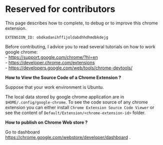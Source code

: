 # Reserved for contributors

This page describes how to complete, to debug or to improve this chrome extension.  

~~~
EXTENSION_ID: obdkadanihffijoldabdhhdhmdbkdejg
~~~

Before contributing, I advice you to read several tutorials on how to work google chrome:  
\- https://support.google.com/chrome/?hl=en  
\- https://developer.chrome.com/extensions  
\- https://developers.google.com/web/tools/chrome-devtools/  

**How to View the Source Code of a Chrome Extension ?**  

Suppose that your work environment is Ubuntu.  

The local data stored by google chrome application are in `$HOME/.config/google-chrome`. To see the code source of any chrome extension you can either install `Chrome Extension Source Code Viewer` or see the content of `Default/Extension/<chrome-extension-id>` folder. 

**How to publish on Chrome Web store ?**

Go to dashboard https://chrome.google.com/webstore/developer/dashboard .
